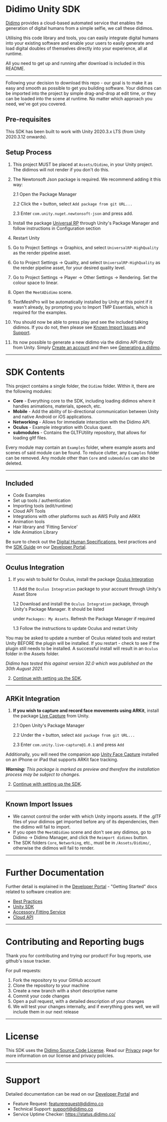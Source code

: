 # Didimo Unity SDK

[Didimo](https://www.didimo.co/) provides a cloud-based automated service that enables the generation of digital humans
from a simple selfie, we call these didimos.

Utilising this code library and tools, you can easily integrate digital humans into your existing software and enable
your users to easily generate and load digital doubles of themselves directly into your experience, all at runtime.

All you need to get up and running after download is included in this README.

---

Following your decision to download this repo - our goal is to make it as easy and smooth as possible to get you
building software. Your didimos can be imported into the project by simple drag-and-drop at edit time, or they can be
loaded into the scene at runtime. No matter which approach you need, we've got you covered.

## Pre-requisites

This SDK has been built to work with Unity 2020.3.x LTS (from Unity 2020.3.12 onwards).


## Setup Process

1. This project MUST be placed at `Assets/Didimo`, in your Unity project. The didimos will not 
render if you don't do this.


2. The Newtonsoft Json package is required. We recommend adding it this way:
     
   2.1 Open the Package Manager
   
   2.2 Click the `+` button, select `Add package from git URL...` 
   
   2.3 Enter `com.unity.nuget.newtonsoft-json` and press add.


3. Install the package [Universal RP](https://link.didimo.co/3lw3NF5) through Unity's Package Manager and follow
instructions in Configuration section

4. Restart Unity

5. Go to Project Settings → Graphics, and select `UniversalRP-HighQuality` as the render pipeline asset.

6. Go to Project Settings → Quality, and select `UniversalRP-HighQuality` as the render pipeline asset, for your desired
   quality level.

7. Go to Project Settings → Player → Other Settings → Rendering. Set the colour space to linear.


8. Open the `MeetADidimo` scene.

9. TextMeshPro will be automatically installed by Unity at this point if it wasn't already, by prompting you to
   Import TMP Essentials, which is required for the examples.

10. You should now be able to press play and see the included talking didimos. If you do not, then please 
   see [Known Import Issues](#Known-Import-Issues) and [Support](#Support).

11. Its now possible to generate a new didimo via the didimo API directly from Unity. Simply [Create an account](https://developer.didimo.co/docs/creating-your-account) and then see [Generating a didimo](https://developer.didimo.co/docs/creating-a-didimo).


---

# SDK Contents

This project contains a single folder, the `Didimo` folder. Within it, there are the following modules:

* **Core** - Everything core to the SDK, including loading didimos where it handles animations, materials, speech, etc.
* **Mobile** - Add the ability of bi-directional communication between Unity and native Android or iOS applications.
* **Networking** - Allows for immediate interaction with the Didimo API.
* **Oculus** - Example integration with Oculus quest.
* **submodules** - Contains the GLTFUtility repository, that allows for loading gltf files.

Every module may contain an `Examples` folder, where example assets and scenes of said module can be found. To reduce
clutter, any `Examples` folder can be removed. Any module other than `Core` and `submodules` can also be deleted.



---

## Included

* Code Examples
* Set up tools / authentication
* Importing tools (edit/runtime)
* Cloud API Tools
* Integrations with other platforms such as AWS Polly and ARKit
* Animation tools
* Hair library and 'Fitting Service'
* Idle Animation Library

Be sure to check out the [Digital Human Specifications](https://link.didimo.co/39dkEH0), best practices and
the [SDK Guide](https://link.didimo.co/3tPAWPY) on our [Developer Portal](https://link.didimo.co/3Ckogna).


---

## Oculus Integration


1. If you wish to build for Oculus, install the package [Oculus Integration](https://link.didimo.co/3tJLcJs)
   
   1.1 Add the `Oculus Integration` package to your account through Unity's Asset Store
   
   1.2 Download and install the `Oculus Integration` package, through Unity's Package Manager. It should be listed
   
   under `Packages: My Assets`. Refresh the Package Manager if required
   
   1.3 Follow the instructions to update Oculus and restart Unity

You may be asked to update a number of Oculus related tools and restart Unity BEFORE the plugin will be installed. If
you restart - check to see if the plugin still needs to be installed. A successful install will result in an `Oculus`
folder in the Assets folder.

_Didimo has tested this against version 32.0 which was published on the 30th August 2021._


2. [Continue with setting up the SDK](#Setup-Process).

---

## ARKit Integration

1. **If you wish to capture and record face movements using ARKit**, install the package [Live Capture](https://link.didimo.co/3ABEI1G) from Unity.
   
   2.1 Open Unity's Package Manager
   
   2.2 Under the `+` button, select `Add package from git URL...`
   
   2.3 Enter `com.unity.live-capture@1.0.1` and press `Add`

Additionally, you will need the companion app [Unity Face Capture](https://apple.co/3nXoGfl) installed on an iPhone or iPad that supports ARKit face tracking.

_**Warning:**
This package is marked as preview and therefore the installation process may be subject to changes._

2. [Continue with setting up the SDK](#Setup-Process).

---

## Known Import Issues

* We cannot control the order with which Unity imports assets. If the .glTF files of your didimos get imported before any of
  its dependencies, then the didimo will fail to import.
* If you open the `MeetADidimo` scene and don't see any didimos, go to Didimo → Didimo Manager, and click the `Reimport didimos`
  button.
* The SDK folders `Core`, `Networking`, etc., must be in `/Assets/Didimo/`, otherwise the didimos will fail to render.

---

# Further Documentation

Further detail is explained in the [Developer Portal](https://link.didimo.co/3Ckogna) - "Getting Started" docs related
to software creation are:

* [Best Practices](https://link.didimo.co/3nE5cfj)
* [Unity SDK](https://link.didimo.co/3tPAWPY)
* [Accessory Fitting Service](https://link.didimo.co/3nzssv8)
* [Cloud API](https://link.didimo.co/39aNgAL)

---

# Contributing and Reporting bugs

Thank you for contributing and trying our product!
For bug reports, use github's issue tracker.

For pull requests:

1. Fork the repository to your GitHub account
2. Clone the repository to your machine
3. Create a new branch with a short descriptive name
4. Commit your code changes
5. Open a pull request, with a detailed description of your changes
6. We will test your changes internally, and if everything goes well, we will include them in our next release

---

# License

This SDK uses the [Didimo Source Code License](https://link.didimo.co/3hDyTcW). Read
our [Privacy](https://link.didimo.co/3AiXniS) page for more information on our license and privacy policies.

---

# Support


Detailed documentation can be read on our [Developer Portal](https://link.didimo.co/3Ckogna) and 

* Feature Request: [featurerequest@didimo.co](mailto:featurerequest@didimo.co)
* Technical Support: [support@didimo.co](mailto:support@didimo.co)
* Service Uptime Checker: https://status.didimo.co/
